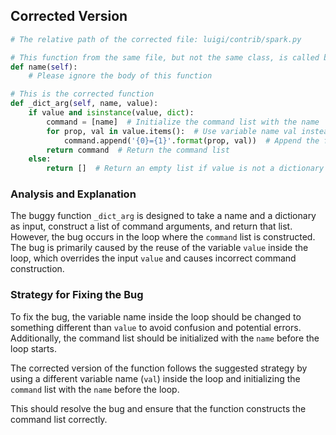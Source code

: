 ## Corrected Version

```python
# The relative path of the corrected file: luigi/contrib/spark.py

# This function from the same file, but not the same class, is called by the buggy function
def name(self):
    # Please ignore the body of this function

# This is the corrected function
def _dict_arg(self, name, value):
    if value and isinstance(value, dict):
        command = [name]  # Initialize the command list with the name
        for prop, val in value.items():  # Use variable name val instead of value to avoid confusion
            command.append('{0}={1}'.format(prop, val))  # Append the formatted string to the command list
        return command  # Return the command list
    else:
        return []  # Return an empty list if value is not a dictionary or is empty
```

### Analysis and Explanation
The buggy function `_dict_arg` is designed to take a name and a dictionary as input, construct a list of command arguments, and return that list. However, the bug occurs in the loop where the `command` list is constructed. The bug is primarily caused by the reuse of the variable `value` inside the loop, which overrides the input `value` and causes incorrect command construction.

### Strategy for Fixing the Bug
To fix the bug, the variable name inside the loop should be changed to something different than `value` to avoid confusion and potential errors. Additionally, the command list should be initialized with the `name` before the loop starts.

The corrected version of the function follows the suggested strategy by using a different variable name (`val`) inside the loop and initializing the `command` list with the `name` before the loop.

This should resolve the bug and ensure that the function constructs the command list correctly.